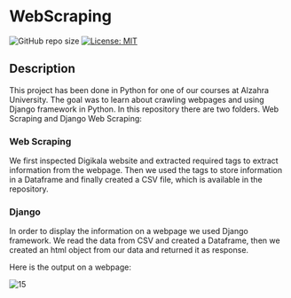 # WebScraping

![GitHub repo size](https://img.shields.io/github/repo-size/Nazanin-Abbasi/WebScraping)
[![License: MIT](https://img.shields.io/badge/License-MIT-yellow.svg)](https://opensource.org/licenses/MIT)

## Description

This project has been done in Python for one of our courses at Alzahra University. The goal was to learn about crawling webpages and using Django framework in Python. 
In this repository there are two folders. Web Scraping and Django Web Scraping:

### Web Scraping

We first inspected Digikala website and extracted required tags to extract information from the webpage. 
Then we used the tags to store information in a Dataframe and finally created a CSV file, which is available in the repository.

### Django

In order to display the information on a webpage we used Django framework. 
We read the data from CSV and created a Dataframe, then we created an html object from our data and returned it as response.

Here is the output on a webpage:

![15](https://user-images.githubusercontent.com/120925422/210353735-2083c197-f23f-445f-a75d-75b70252b321.PNG)
